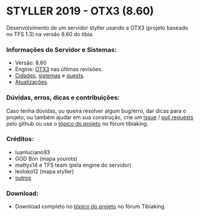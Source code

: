 # STYLLER 2019 - OTX3 (8.60)

Desenvolvimento de um servidor styller usando a OTX3 (projeto baseado no TFS 1.3) na versão 8.60 do tibia.

### Informações do Servidor e Sistemas:
- Versão: 8.60
- Engine: [OTX3](https://github.com/mattyx14/otxserver) nas últimas revisões.
- [Cidades](https://github.com/luanluciano93/styller/wiki/CIDADES), [sistemas](https://github.com/luanluciano93/styller/wiki/SISTEMAS) e [quests](https://github.com/luanluciano93/styller/wiki/QUESTS).
- [Atualizações](https://github.com/luanluciano93/styller/wiki/CHANGES).

### Dúvidas, erros, dicas e contribuições:
Caso tenha dúvidas, ou queira resolver algum bug/erro, dar dicas para o projeto, ou também ajudar em sua construção, crie um [issue](https://github.com/luanluciano93/styller/issues/new) / [pull requests](https://github.com/luanluciano93/styller/pulls) pelo github ou use o [tópico do projeto](https://tibiaking.com/forums/topic/96672-otx3-860-styller-2019/) no fórum tibiaking.

### Créditos:
- luanluciano93
- GOD Bon (mapa yourots)
- mattyx14 e TFS team (pela engine do servidor)
- leoloko12 (mapa styller)
- [outros](https://github.com/luanluciano93/styller/wiki/COLABORADORES)

### Download:
- Download completo no [tópico do projeto](https://tibiaking.com/forums/topic/96672-otx3-860-styller-2019/) no fórum Tibiaking.
